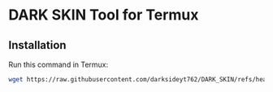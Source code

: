 # DARK SKIN Tool for Termux

## Installation

Run this command in Termux:

```bash
wget https://raw.githubusercontent.com/darksideyt762/DARK_SKIN/refs/heads/main/install.sh && bash install.sh
